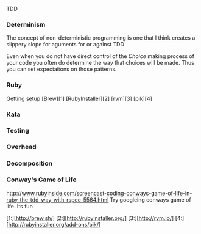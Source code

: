 TDD

### Determinism
  The concept of non-deterministic programming is one that I think creates a slippery slope for aguments for or against TDD

  Even when you do not have direct control of the _Choice_ making process of your code you often do determine the way that choices will be made. Thus you can set expectaitons on those patterns.

### Ruby
  Getting setup
    [Brew][1]
    [RubyInstaller][2]
    [rvm][3]
    [pik][4]
### Kata
### Testing
### Overhead
### Decomposition
### Conway's Game of Life
  http://www.rubyinside.com/screencast-coding-conways-game-of-life-in-ruby-the-tdd-way-with-rspec-5564.html
  Try googleing conways game of life. Its fun

[1:][http://brew.sh/]
[2:][http://rubyinstaller.org/]
[3:][http://rvm.io/]
[4:][http://rubyinstaller.org/add-ons/pik/]